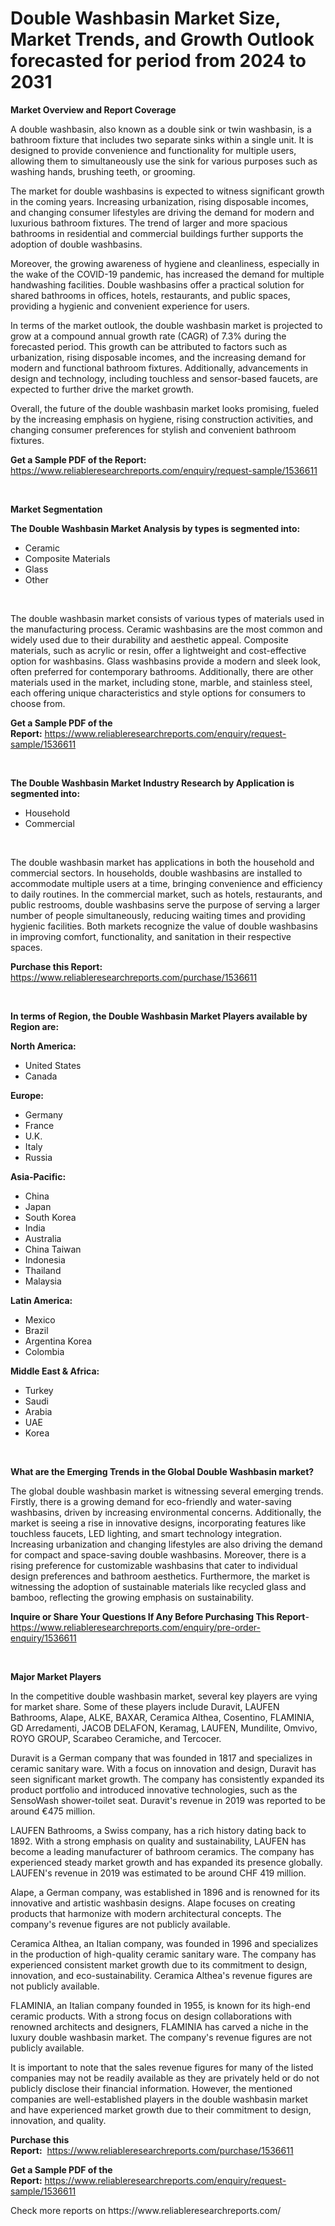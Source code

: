 <p><h1>Double Washbasin Market Size, Market Trends, and Growth Outlook forecasted for period from 2024 to 2031</h1></p><p><strong>Market Overview and Report Coverage</strong></p>
<p><p>A double washbasin, also known as a double sink or twin washbasin, is a bathroom fixture that includes two separate sinks within a single unit. It is designed to provide convenience and functionality for multiple users, allowing them to simultaneously use the sink for various purposes such as washing hands, brushing teeth, or grooming.</p><p>The market for double washbasins is expected to witness significant growth in the coming years. Increasing urbanization, rising disposable incomes, and changing consumer lifestyles are driving the demand for modern and luxurious bathroom fixtures. The trend of larger and more spacious bathrooms in residential and commercial buildings further supports the adoption of double washbasins.</p><p>Moreover, the growing awareness of hygiene and cleanliness, especially in the wake of the COVID-19 pandemic, has increased the demand for multiple handwashing facilities. Double washbasins offer a practical solution for shared bathrooms in offices, hotels, restaurants, and public spaces, providing a hygienic and convenient experience for users.</p><p>In terms of the market outlook, the double washbasin market is projected to grow at a compound annual growth rate (CAGR) of 7.3% during the forecasted period. This growth can be attributed to factors such as urbanization, rising disposable incomes, and the increasing demand for modern and functional bathroom fixtures. Additionally, advancements in design and technology, including touchless and sensor-based faucets, are expected to further drive the market growth.</p><p>Overall, the future of the double washbasin market looks promising, fueled by the increasing emphasis on hygiene, rising construction activities, and changing consumer preferences for stylish and convenient bathroom fixtures.</p></p>
<p><strong>Get a Sample PDF of the Report:</strong> <a href="https://www.reliableresearchreports.com/enquiry/request-sample/1536611">https://www.reliableresearchreports.com/enquiry/request-sample/1536611</a></p>
<p>&nbsp;</p>
<p><strong>Market Segmentation</strong></p>
<p><strong>The Double Washbasin Market Analysis by types is segmented into:</strong></p>
<p><ul><li>Ceramic</li><li>Composite Materials</li><li>Glass</li><li>Other</li></ul></p>
<p>&nbsp;</p>
<p><p>The double washbasin market consists of various types of materials used in the manufacturing process. Ceramic washbasins are the most common and widely used due to their durability and aesthetic appeal. Composite materials, such as acrylic or resin, offer a lightweight and cost-effective option for washbasins. Glass washbasins provide a modern and sleek look, often preferred for contemporary bathrooms. Additionally, there are other materials used in the market, including stone, marble, and stainless steel, each offering unique characteristics and style options for consumers to choose from.</p></p>
<p><strong>Get a Sample PDF of the Report:</strong>&nbsp;<a href="https://www.reliableresearchreports.com/enquiry/request-sample/1536611">https://www.reliableresearchreports.com/enquiry/request-sample/1536611</a></p>
<p>&nbsp;</p>
<p><strong>The Double Washbasin Market Industry Research by Application is segmented into:</strong></p>
<p><ul><li>Household</li><li>Commercial</li></ul></p>
<p>&nbsp;</p>
<p><p>The double washbasin market has applications in both the household and commercial sectors. In households, double washbasins are installed to accommodate multiple users at a time, bringing convenience and efficiency to daily routines. In the commercial market, such as hotels, restaurants, and public restrooms, double washbasins serve the purpose of serving a larger number of people simultaneously, reducing waiting times and providing hygienic facilities. Both markets recognize the value of double washbasins in improving comfort, functionality, and sanitation in their respective spaces.</p></p>
<p><strong>Purchase this Report:</strong>&nbsp; <a href="https://www.reliableresearchreports.com/purchase/1536611">https://www.reliableresearchreports.com/purchase/1536611</a></p>
<p>&nbsp;</p>
<p><strong>In terms of Region, the Double Washbasin Market Players available by Region are:</strong></p>
<p>
    <p> <strong> North America: </strong>
        <ul>
            <li>United States</li>
            <li>Canada</li>
        </ul>
        </p> 
    <p> <strong> Europe: </strong>
        <ul>
            <li>Germany</li>
            <li>France</li>
            <li>U.K.</li>
            <li>Italy</li>
            <li>Russia</li>
        </ul>
        </p> 
    <p> <strong> Asia-Pacific: </strong>
        <ul>
            <li>China</li>
            <li>Japan</li>
            <li>South Korea</li>
            <li>India</li>
            <li>Australia</li>
            <li>China Taiwan</li>
            <li>Indonesia</li>
            <li>Thailand</li>
            <li>Malaysia</li>
        </ul>
        </p> 
    <p> <strong> Latin America: </strong>
        <ul>
            <li>Mexico</li>
            <li>Brazil</li>
            <li>Argentina Korea</li>
            <li>Colombia</li>
        </ul>
        </p> 
    <p> <strong> Middle East & Africa: </strong>
        <ul>
            <li>Turkey</li>
            <li>Saudi</li>
            <li>Arabia</li>
            <li>UAE</li>
            <li>Korea</li>
        </ul>
    </p>
    </p>
<p>&nbsp;</p>
<p><strong>What are the Emerging Trends in the Global Double Washbasin market?</strong></p>
<p><p>The global double washbasin market is witnessing several emerging trends. Firstly, there is a growing demand for eco-friendly and water-saving washbasins, driven by increasing environmental concerns. Additionally, the market is seeing a rise in innovative designs, incorporating features like touchless faucets, LED lighting, and smart technology integration. Increasing urbanization and changing lifestyles are also driving the demand for compact and space-saving double washbasins. Moreover, there is a rising preference for customizable washbasins that cater to individual design preferences and bathroom aesthetics. Furthermore, the market is witnessing the adoption of sustainable materials like recycled glass and bamboo, reflecting the growing emphasis on sustainability.</p></p>
<p><strong>Inquire or Share Your Questions If Any Before Purchasing This Report</strong>- <a href="https://www.reliableresearchreports.com/enquiry/pre-order-enquiry/1536611">https://www.reliableresearchreports.com/enquiry/pre-order-enquiry/1536611</a></p>
<p>&nbsp;</p>
<p><strong>Major Market Players</strong></p>
<p><p>In the competitive double washbasin market, several key players are vying for market share. Some of these players include Duravit, LAUFEN Bathrooms, Alape, ALKE, BAXAR, Ceramica Althea, Cosentino, FLAMINIA, GD Arredamenti, JACOB DELAFON, Keramag, LAUFEN, Mundilite, Omvivo, ROYO GROUP, Scarabeo Ceramiche, and Tercocer.</p><p>Duravit is a German company that was founded in 1817 and specializes in ceramic sanitary ware. With a focus on innovation and design, Duravit has seen significant market growth. The company has consistently expanded its product portfolio and introduced innovative technologies, such as the SensoWash shower-toilet seat. Duravit's revenue in 2019 was reported to be around €475 million.</p><p>LAUFEN Bathrooms, a Swiss company, has a rich history dating back to 1892. With a strong emphasis on quality and sustainability, LAUFEN has become a leading manufacturer of bathroom ceramics. The company has experienced steady market growth and has expanded its presence globally. LAUFEN's revenue in 2019 was estimated to be around CHF 419 million.</p><p>Alape, a German company, was established in 1896 and is renowned for its innovative and artistic washbasin designs. Alape focuses on creating products that harmonize with modern architectural concepts. The company's revenue figures are not publicly available.</p><p>Ceramica Althea, an Italian company, was founded in 1996 and specializes in the production of high-quality ceramic sanitary ware. The company has experienced consistent market growth due to its commitment to design, innovation, and eco-sustainability. Ceramica Althea's revenue figures are not publicly available.</p><p>FLAMINIA, an Italian company founded in 1955, is known for its high-end ceramic products. With a strong focus on design collaborations with renowned architects and designers, FLAMINIA has carved a niche in the luxury double washbasin market. The company's revenue figures are not publicly available.</p><p>It is important to note that the sales revenue figures for many of the listed companies may not be readily available as they are privately held or do not publicly disclose their financial information. However, the mentioned companies are well-established players in the double washbasin market and have experienced market growth due to their commitment to design, innovation, and quality.</p></p>
<p><strong>Purchase this Report:</strong>&nbsp;&nbsp;<a href="https://www.reliableresearchreports.com/purchase/1536611">https://www.reliableresearchreports.com/purchase/1536611</a></p>
<p></p>
<p><strong>Get a Sample PDF of the Report:</strong>&nbsp;<a href="https://www.reliableresearchreports.com/enquiry/request-sample/1536611">https://www.reliableresearchreports.com/enquiry/request-sample/1536611</a></p>
<p>Check more reports on https://www.reliableresearchreports.com/</p>